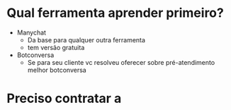 # Qual ferramenta aprender primeiro?
- Manychat 
	- Da base para qualquer outra ferramenta
	- tem versão gratuita
- Botconversa
	- Se para seu cliente vc resolveu oferecer sobre pré-atendimento melhor botconversa

# Preciso contratar a